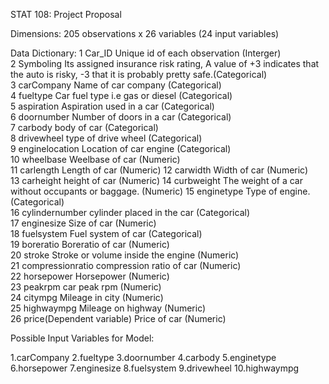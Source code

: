 STAT 108: Project Proposal

Dimensions:
205 observations x 26 variables (24 input variables)

Data Dictionary:
1	Car_ID		Unique id of each observation (Interger)	
2	Symboling 	Its assigned insurance risk rating, A value of +3 indicates that the auto is risky, -3 that it is probably pretty safe.(Categorical) 	
3	carCompany	Name of car company (Categorical)	
4	fueltype		Car fuel type i.e gas or diesel (Categorical)	
5	aspiration	Aspiration used in a car (Categorical)	
6	doornumber	Number of doors in a car (Categorical)	
7	carbody		body of car (Categorical)	
8	drivewheel	type of drive wheel (Categorical)	
9	enginelocation	Location of car engine (Categorical)	
10	wheelbase	Weelbase of car (Numeric)	
11	carlength	Length of car (Numeric)	
12	carwidth		Width of car (Numeric)	
13	carheight	height of car (Numeric)	
14	curbweight	The weight of a car without occupants or baggage. (Numeric)	
15	enginetype	Type of engine. (Categorical)	
16	cylindernumber	cylinder placed in the car (Categorical)	
17	enginesize	Size of car (Numeric)	
18	fuelsystem	Fuel system of car (Categorical)	
19	boreratio	Boreratio of car (Numeric)	
20	stroke		Stroke or volume inside the engine (Numeric)	
21	compressionratio	compression ratio of car (Numeric)	
22	horsepower	Horsepower (Numeric)	
23	peakrpm		car peak rpm (Numeric)	
24	citympg		Mileage in city (Numeric)	
25	highwaympg	Mileage on highway (Numeric)	
26	price(Dependent variable)	Price of car (Numeric)

Possible Input Variables for Model:

1.carCompany
2.fueltype
3.doornumber
4.carbody
5.enginetype
6.horsepower
7.enginesize
8.fuelsystem
9.drivewheel
10.highwaympg
	
